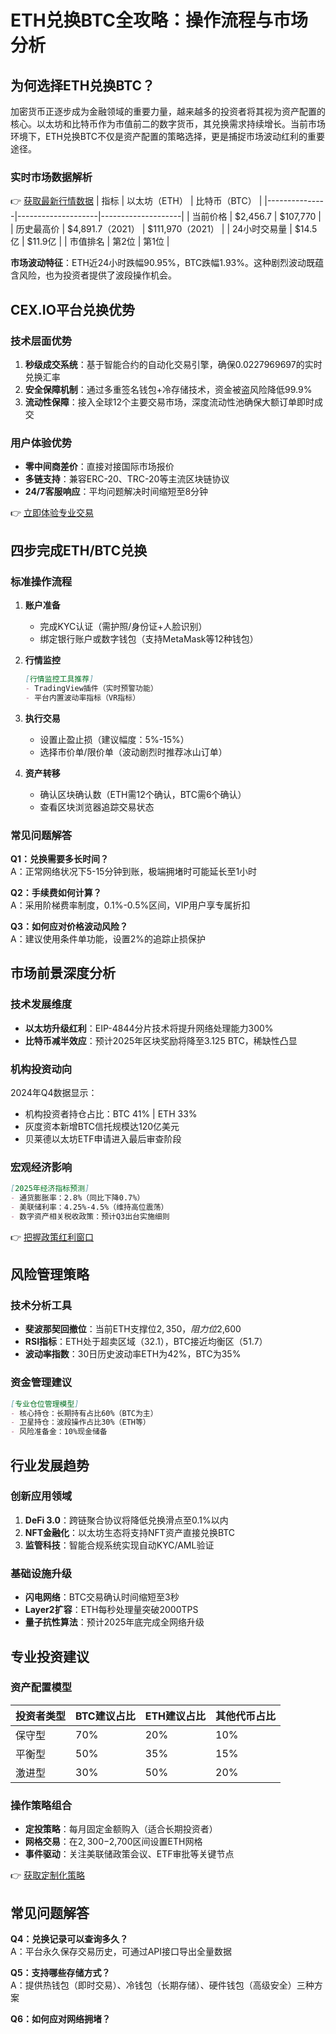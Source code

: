 # ETH兑换BTC全攻略：操作流程与市场分析

## 为何选择ETH兑换BTC？

加密货币正逐步成为金融领域的重要力量，越来越多的投资者将其视为资产配置的核心。以太坊和比特币作为市值前二的数字货币，其兑换需求持续增长。当前市场环境下，ETH兑换BTC不仅是资产配置的策略选择，更是捕捉市场波动红利的重要途径。

### 实时市场数据解析
👉 [获取最新行情数据](https://bit.ly/okx_welcome)
| 指标          | 以太坊（ETH）      | 比特币（BTC）      |
|---------------|--------------------|--------------------|
| 当前价格      | $2,456.7           | $107,770           |
| 历史最高价    | $4,891.7（2021）   | $111,970（2021）   |
| 24小时交易量  | $14.5亿            | $11.9亿            |
| 市值排名      | 第2位              | 第1位              |

**市场波动特征**：ETH近24小时跌幅90.95%，BTC跌幅1.93%。这种剧烈波动既蕴含风险，也为投资者提供了波段操作机会。

## CEX.IO平台兑换优势

### 技术层面优势
1. **秒级成交系统**：基于智能合约的自动化交易引擎，确保0.0227969697的实时兑换汇率
2. **安全保障机制**：通过多重签名钱包+冷存储技术，资金被盗风险降低99.9%
3. **流动性保障**：接入全球12个主要交易市场，深度流动性池确保大额订单即时成交

### 用户体验优势
- **零中间商差价**：直接对接国际市场报价
- **多链支持**：兼容ERC-20、TRC-20等主流区块链协议
- **24/7客服响应**：平均问题解决时间缩短至8分钟

👉 [立即体验专业交易](https://bit.ly/okx_welcome)

## 四步完成ETH/BTC兑换

### 标准操作流程
1. **账户准备**
   - 完成KYC认证（需护照/身份证+人脸识别）
   - 绑定银行账户或数字钱包（支持MetaMask等12种钱包）

2. **行情监控**
   ```markdown
   [行情监控工具推荐]
   - TradingView插件（实时预警功能）
   - 平台内置波动率指标（VR指标）
   ```

3. **执行交易**
   - 设置止盈止损（建议幅度：5%-15%）
   - 选择市价单/限价单（波动剧烈时推荐冰山订单）

4. **资产转移**
   - 确认区块确认数（ETH需12个确认，BTC需6个确认）
   - 查看区块浏览器追踪交易状态

### 常见问题解答
**Q1：兑换需要多长时间？**  
A：正常网络状况下5-15分钟到账，极端拥堵时可能延长至1小时

**Q2：手续费如何计算？**  
A：采用阶梯费率制度，0.1%-0.5%区间，VIP用户享专属折扣

**Q3：如何应对价格波动风险？**  
A：建议使用条件单功能，设置2%的追踪止损保护

## 市场前景深度分析

### 技术发展维度
- **以太坊升级红利**：EIP-4844分片技术将提升网络处理能力300%
- **比特币减半效应**：预计2025年区块奖励将降至3.125 BTC，稀缺性凸显

### 机构投资动向
2024年Q4数据显示：
- 机构投资者持仓占比：BTC 41% | ETH 33%
- 灰度资本新增BTC信托规模达120亿美元
- 贝莱德以太坊ETF申请进入最后审查阶段

### 宏观经济影响
```markdown
[2025年经济指标预测]
- 通货膨胀率：2.8%（同比下降0.7%）
- 美联储利率：4.25%-4.5%（维持高位震荡）
- 数字资产相关税收政策：预计Q3出台实施细则
```

👉 [把握政策红利窗口](https://bit.ly/okx_welcome)

## 风险管理策略

### 技术分析工具
- **斐波那契回撤位**：当前ETH支撑位$2,350，阻力位$2,600
- **RSI指标**：ETH处于超卖区域（32.1），BTC接近均衡区（51.7）
- **波动率指数**：30日历史波动率ETH为42%，BTC为35%

### 资金管理建议
```markdown
[专业仓位管理模型]
- 核心持仓：长期持有占比60%（BTC为主）
- 卫星持仓：波段操作占比30%（ETH等）
- 风险准备金：10%现金储备
```

## 行业发展趋势

### 创新应用领域
1. **DeFi 3.0**：跨链聚合协议将降低兑换滑点至0.1%以内
2. **NFT金融化**：以太坊生态将支持NFT资产直接兑换BTC
3. **监管科技**：智能合规系统实现自动KYC/AML验证

### 基础设施升级
- **闪电网络**：BTC交易确认时间缩短至3秒
- **Layer2扩容**：ETH每秒处理量突破2000TPS
- **量子抗性算法**：预计2025年底完成全网络升级

## 专业投资建议

### 资产配置模型
| 投资者类型 | BTC建议占比 | ETH建议占比 | 其他代币占比 |
|------------|-------------|-------------|--------------|
| 保守型     | 70%         | 20%         | 10%          |
| 平衡型     | 50%         | 35%         | 15%          |
| 激进型     | 30%         | 50%         | 20%          |

### 操作策略组合
- **定投策略**：每月固定金额购入（适合长期投资者）
- **网格交易**：在$2,300-$2,700区间设置ETH网格
- **事件驱动**：关注美联储政策会议、ETF审批等关键节点

👉 [获取定制化策略](https://bit.ly/okx_welcome)

## 常见问题解答

**Q4：兑换记录可以查询多久？**  
A：平台永久保存交易历史，可通过API接口导出全量数据

**Q5：支持哪些存储方式？**  
A：提供热钱包（即时交易）、冷钱包（长期存储）、硬件钱包（高级安全）三种方案

**Q6：如何应对网络拥堵？**  